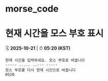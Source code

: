 # morse_code
# 현재 시간을 모스 부호 표시
<!-- MORSE_TIME_START -->
🗓️ **2025-10-21** | ⏰ **05:20 (KST)**

```
현재 시간을 입력하세요. 모스 부호로 바꿉니다
----- ..... ..--- -----
모스 부호를 다시 현재 시간으로 바꿉니다
0520
```
<!-- MORSE_TIME_END -->
